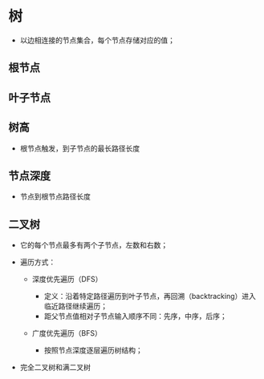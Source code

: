 # 树

* 以边相连接的节点集合，每个节点存储对应的值；

## 根节点

## 叶子节点

## 树高

* 根节点触发，到子节点的最长路径长度

## 节点深度

* 节点到根节点路径长度

## 二叉树

* 它的每个节点最多有两个子节点，左数和右数；

* 遍历方式：
  + 深度优先遍历（DFS）
    - 定义：沿着特定路径遍历到叶子节点，再回溯（backtracking）进入临近路径继续遍历；
    - 距父节点值相对子节点输入顺序不同：先序，中序，后序；

  + 广度优先遍历（BFS）
    - 按照节点深度逐层遍历树结构；

* 完全二叉树和满二叉树
